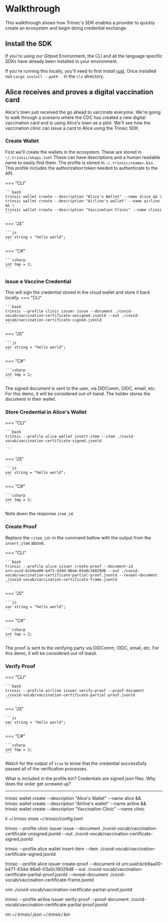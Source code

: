# Walkthrough

This walkthrough shows how Trinsic's SDK enables a provider to quickly create an ecosystem and begin doing credential exchange.
## Install the SDK
If you're using our Gitpod Environment, the CLI and all the language specific SDKs have already been installed in your environment.

If you're running this locally, you'll need to first install [rust](https://www.rust-lang.org/tools/install). Once installed run `cargo install --path .` in the `cli` directory.

## Alice receives and proves a digital vaccination card
Alice's town just received the go ahead to vaccinate everyone. We're going to walk through
a scenario where the CDC has created a new digital vaccination card and is using Alice's town as a pilot. 
We'll see how the vaccination clinic can issue a card to Alice using the Trinsic SDK.

### Create Wallet
First we'll create the wallets in the ecosystem. These are stored in `~/.trinsic/okapi.toml`
These can have descriptions and a human readable name to easily find them. 
The profile is stored in `~/.trinsic/<name>.bin`. This profile includes the authorization token needed to authenticate to the API.

=== "CLI"

    ```bash
    trinsic wallet create --description "Alice's Wallet" --name alice && \
    trinsic wallet create --description "Airline's wallet" --name airline && \
    trinsic wallet create --description "Vaccination Clinic" --name clinic
    ```    
=== "JS"

    ```js
    var string = "hello world";
    ```

=== "C#"

    ```csharp
    int tmp = 2;
    ```
### Issue a Vaccine Credential
This will sign the credential stored in the cloud wallet and store it back locally. 
=== "CLI"

    ```bash
    trinsic --profile clinic issuer issue --document ./covid-vocab/vaccination-certificate-unsigned.jsonld --out ./covid-vocab/vaccination-certificate-signed.jsonld
    ```    
=== "JS"

    ```js
    var string = "hello world";
    ```

=== "C#"

    ```csharp
    int tmp = 2;
    ```


The signed document is sent to the user, via DIDComm, OIDC, email, etc. For this demo, it will be considered out-of-band.
The holder stores the document in their wallet.

### Store Credential in Alice's Wallet
=== "CLI"

    ```bash
    trinsic --profile alice wallet insert-item --item ./covid-vocab/vaccination-certificate-signed.jsonld

    ```
     
=== "JS"

    ```js
    var string = "hello world";
    ```

=== "C#"

    ```csharp
    int tmp = 2;
    ```

Note down the response `item_id`.

### Create Proof

Replace the `<item_id>` in the command bellow with the output from the `insert_item` above.

=== "CLI"

    ```bash
    trinsic --profile alice issuer create-proof --document-id urn:uuid:bcb9aa00-b471-43dd-86e6-03a0c16029d8 --out ./covid-vocab/vaccination-certificate-partial-proof.jsonld --reveal-document ./covid-vocab/vaccination-certificate-frame.jsonld
    ```
     
=== "JS"

    ```js
    var string = "hello world";
    ```

=== "C#"

    ```csharp
    int tmp = 2;
    ```


The proof is sent to the verifying party via DIDComm, OIDC, email, etc. For this demo, it will be considered out-of-band.

### Verify Proof

=== "CLI"

    ```bash
    trinsic --profile airline issuer verify-proof --proof-document ./covid-vocab/vaccination-certificate-partial-proof.jsonld
    ```
     
=== "JS"

    ```js
    var string = "hello world";
    ```

=== "C#"

    ```csharp
    int tmp = 2;
    ```

Watch for the output of `true` to know that the credential successfully passed all of the verification processes.

What is included in the profile.bin?
Credentials are signed json files. 
Why does the order get screwed up?

----

trinsic wallet create --description "Alice's Wallet" --name alice && \
trinsic wallet create --description "Airline's wallet" --name airline && \
trinsic wallet create --description "Vaccination Clinic" --name clinic

ll ~/.trinsic
more ~/.trinsic/config.toml

trinsic --profile clinic issuer issue --document ./covid-vocab/vaccination-certificate-unsigned.jsonld --out ./covid-vocab/vaccination-certificate-signed.jsonld


trinsic --profile alice wallet insert-item --item ./covid-vocab/vaccination-certificate-signed.jsonld

trinsic --profile alice issuer create-proof --document-id urn:uuid:bcb9aa00-b471-43dd-86e6-03a0c16029d8 --out ./covid-vocab/vaccination-certificate-partial-proof.jsonld --reveal-document ./covid-vocab/vaccination-certificate-frame.jsonld

vim ./covid-vocab/vaccination-certificate-partial-proof.jsonld

trinsic --profile airline issuer verify-proof --proof-document ./covid-vocab/vaccination-certificate-partial-proof.jsonld

rm ~/.trinsic/*.json ~/.trinsic/*.bin

